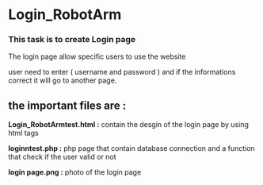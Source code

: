 # Login_RobotArm

### This task is to create Login page 

The login page allow specific users to use the website 

user need to enter ( username and password ) and if the informations correct it will go to another page.

## the important files are :

**Login_RobotArmtest.html :** contain the desgin of the login page by using html tags

**loginntest.php :** php page that contain database connection and a function that check if the user valid or not

**login page.png :** photo of the login page
